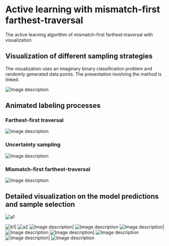 # Active learning with mismatch-first farthest-traversal
The active learning algorithm of mismatch-first farthest-traversal with visualization

## Visualization of different sampling strategies

The visualization uses an imaginary binary classification problem and randomly generated data points. The presentation involving the method is linked. 

![Image description](http://zsy.fi/static/active/MFFT/figure_0.png)

## Animated labeling processes

### Farthest-first traversal
![Image description](http://zsy.fi/static/active/FF/FF.gif)

### Uncertainty sampling
![Image description](http://zsy.fi/static/active/Uncertainty/uncertainty.gif)


### Mismatch-first farthest-traversal
![Image description](http://zsy.fi/static/active/MFFT/MFFT.gif)

## Detailed visualization on the model predictions and sample selection
![a1](http://zsy.fi/static/active/MFFT/figure_a1.png)

![b1](http://zsy.fi/static/active/MFFT/figure_b1.png)| ![a2](http://zsy.fi/static/active/MFFT/figure_a2.png)
![Image description](http://zsy.fi/static/active/MFFT/figure_b2.png)| ![Image description](http://zsy.fi/static/active/MFFT/figure_a3.png)
![Image description](http://zsy.fi/static/active/MFFT/figure_b3.png)| ![Image description](http://zsy.fi/static/active/MFFT/figure_a4.png)
![Image description](http://zsy.fi/static/active/MFFT/figure_b4.png)| ![Image description](http://zsy.fi/static/active/MFFT/figure_a5.png)
![Image description](http://zsy.fi/static/active/MFFT/figure_b5.png)| ![Image description](http://zsy.fi/static/active/MFFT/figure_a6.png)
